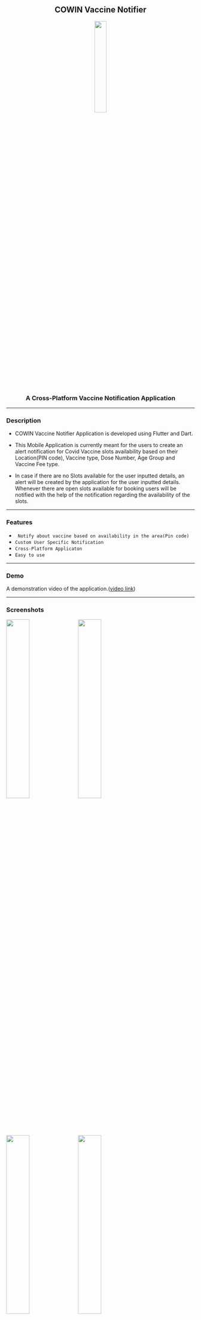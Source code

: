 <h2 align="center">COWIN Vaccine Notifier</h2>
<p align="center">
  <img src="https://user-images.githubusercontent.com/32517328/144586981-8923e8ba-7ac2-402c-a0c7-a5100400ad3d.png" width=25% />
</p>
<h3 align="center">A Cross-Platform Vaccine Notification Application</h3>

------------

### Description
- COWIN Vaccine Notifier Application is developed using Flutter and Dart.

- This Mobile Application is currently meant for the users to create an alert notification for Covid Vaccine slots availability based on their Location(PIN code), Vaccine type, Dose Number, Age Group and Vaccine Fee type.

- In case if there are no Slots available for the user inputted details, an alert will be created by the application for the user inputted details. Whenever there are open slots available for booking users will be notified with the help of the notification regarding the availability of the slots.

------------


### Features

- ` Notify about vaccine based on availability in the area(Pin code)`
- `Custom User Specific Notification `
- `Cross-Platform Applicaton `
- `Easy to use`

------------

### Demo
A demonstration video of the application.(<a href="https://youtu.be/j64wKlXoQ4A" target="blank">video link</a>)

------------
### Screenshots
<p align ="center">

<img src="https://user-images.githubusercontent.com/32517328/144592244-7c6413b2-c871-4042-a972-6dcfd707a139.jpg" width=35% />&nbsp;&nbsp;&nbsp;&nbsp;<img src="https://user-images.githubusercontent.com/32517328/144592246-9d22048f-8dfd-48e8-a05f-116705ab7a16.jpg" width=35% />
<br>

<img src="https://user-images.githubusercontent.com/32517328/144592238-f3e7981d-3367-4e79-8de6-d8632374a4e2.jpg" width=35% />&nbsp;&nbsp;&nbsp;&nbsp;<img src="https://user-images.githubusercontent.com/32517328/144592234-c9a81f8c-d822-4b56-b2cb-6bb95f12fb98.jpg" width=35% />
</p>

------------


### Getting Started

This project is a starting point for a Flutter application.

A few resources to get you started if this is your first Flutter project:

- [Lab: Write your first Flutter app](https://flutter.dev/docs/get-started/codelab)
- [Cookbook: Useful Flutter samples](https://flutter.dev/docs/cookbook)

For help getting started with Flutter, view our
[online documentation](https://flutter.dev/docs), which offers tutorials,
samples, guidance on mobile development, and a full API reference.

